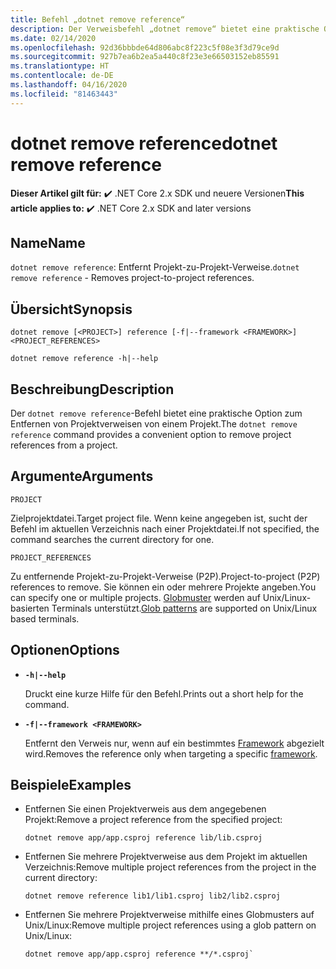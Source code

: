 ```yaml
---
title: Befehl „dotnet remove reference“
description: Der Verweisbefehl „dotnet remove“ bietet eine praktische Option zum Entfernen von Projekt-zu-Projekt-Verweisen.
ms.date: 02/14/2020
ms.openlocfilehash: 92d36bbbde64d806abc8f223c5f08e3f3d79ce9d
ms.sourcegitcommit: 927b7ea6b2ea5a440c8f23e3e66503152eb85591
ms.translationtype: HT
ms.contentlocale: de-DE
ms.lasthandoff: 04/16/2020
ms.locfileid: "81463443"
---
```

# <a name="dotnet-remove-reference"></a><span data-ttu-id="83477-103">dotnet remove reference</span><span class="sxs-lookup"><span data-stu-id="83477-103">dotnet remove reference</span></span>

<span data-ttu-id="83477-104">**Dieser Artikel gilt für:** ✔️ .NET Core 2.x SDK und neuere Versionen</span><span class="sxs-lookup"><span data-stu-id="83477-104">**This article applies to:** ✔️ .NET Core 2.x SDK and later versions</span></span>

## <a name="name"></a><span data-ttu-id="83477-105">Name</span><span class="sxs-lookup"><span data-stu-id="83477-105">Name</span></span>

<span data-ttu-id="83477-106">`dotnet remove reference`: Entfernt Projekt-zu-Projekt-Verweise.</span><span class="sxs-lookup"><span data-stu-id="83477-106">`dotnet remove reference` - Removes project-to-project references.</span></span>

## <a name="synopsis"></a><span data-ttu-id="83477-107">Übersicht</span><span class="sxs-lookup"><span data-stu-id="83477-107">Synopsis</span></span>

```dotnetcli
dotnet remove [<PROJECT>] reference [-f|--framework <FRAMEWORK>] <PROJECT_REFERENCES>

dotnet remove reference -h|--help
```

## <a name="description"></a><span data-ttu-id="83477-108">Beschreibung</span><span class="sxs-lookup"><span data-stu-id="83477-108">Description</span></span>

<span data-ttu-id="83477-109">Der `dotnet remove reference`-Befehl bietet eine praktische Option zum Entfernen von Projektverweisen von einem Projekt.</span><span class="sxs-lookup"><span data-stu-id="83477-109">The `dotnet remove reference` command provides a convenient option to remove project references from a project.</span></span>

## <a name="arguments"></a><span data-ttu-id="83477-110">Argumente</span><span class="sxs-lookup"><span data-stu-id="83477-110">Arguments</span></span>

`PROJECT`

<span data-ttu-id="83477-111">Zielprojektdatei.</span><span class="sxs-lookup"><span data-stu-id="83477-111">Target project file.</span></span> <span data-ttu-id="83477-112">Wenn keine angegeben ist, sucht der Befehl im aktuellen Verzeichnis nach einer Projektdatei.</span><span class="sxs-lookup"><span data-stu-id="83477-112">If not specified, the command searches the current directory for one.</span></span>

`PROJECT_REFERENCES`

<span data-ttu-id="83477-113">Zu entfernende Projekt-zu-Projekt-Verweise (P2P).</span><span class="sxs-lookup"><span data-stu-id="83477-113">Project-to-project (P2P) references to remove.</span></span> <span data-ttu-id="83477-114">Sie können ein oder mehrere Projekte angeben.</span><span class="sxs-lookup"><span data-stu-id="83477-114">You can specify one or multiple projects.</span></span> <span data-ttu-id="83477-115">[Globmuster](https://en.wikipedia.org/wiki/Glob_(programming)) werden auf Unix/Linux-basierten Terminals unterstützt.</span><span class="sxs-lookup"><span data-stu-id="83477-115">[Glob patterns](https://en.wikipedia.org/wiki/Glob_(programming)) are supported on Unix/Linux based terminals.</span></span>

## <a name="options"></a><span data-ttu-id="83477-116">Optionen</span><span class="sxs-lookup"><span data-stu-id="83477-116">Options</span></span>

- **`-h|--help`**

  <span data-ttu-id="83477-117">Druckt eine kurze Hilfe für den Befehl.</span><span class="sxs-lookup"><span data-stu-id="83477-117">Prints out a short help for the command.</span></span>

- **`-f|--framework <FRAMEWORK>`**

  <span data-ttu-id="83477-118">Entfernt den Verweis nur, wenn auf ein bestimmtes [Framework](../../standard/frameworks.md) abgezielt wird.</span><span class="sxs-lookup"><span data-stu-id="83477-118">Removes the reference only when targeting a specific [framework](../../standard/frameworks.md).</span></span>

## <a name="examples"></a><span data-ttu-id="83477-119">Beispiele</span><span class="sxs-lookup"><span data-stu-id="83477-119">Examples</span></span>

- <span data-ttu-id="83477-120">Entfernen Sie einen Projektverweis aus dem angegebenen Projekt:</span><span class="sxs-lookup"><span data-stu-id="83477-120">Remove a project reference from the specified project:</span></span>

  ```dotnetcli
  dotnet remove app/app.csproj reference lib/lib.csproj
  ```

- <span data-ttu-id="83477-121">Entfernen Sie mehrere Projektverweise aus dem Projekt im aktuellen Verzeichnis:</span><span class="sxs-lookup"><span data-stu-id="83477-121">Remove multiple project references from the project in the current directory:</span></span>

  ```dotnetcli
  dotnet remove reference lib1/lib1.csproj lib2/lib2.csproj
  ```

- <span data-ttu-id="83477-122">Entfernen Sie mehrere Projektverweise mithilfe eines Globmusters auf Unix/Linux:</span><span class="sxs-lookup"><span data-stu-id="83477-122">Remove multiple project references using a glob pattern on Unix/Linux:</span></span>

  ```dotnetcli
  dotnet remove app/app.csproj reference **/*.csproj`
  ```
